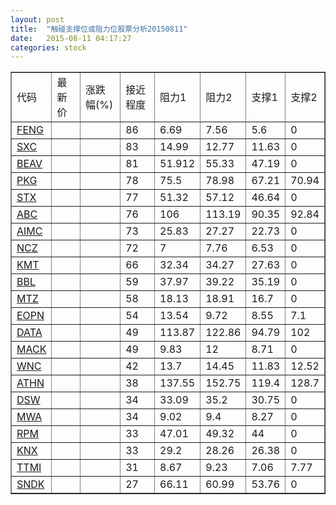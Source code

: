 ```yaml
---
layout: post
title:  "触碰支撑位或阻力位股票分析20150811"
date:   2015-08-11 04:17:27
categories: stock
---
```

<script type="text/javascript">
var stockList = []
stockList.push('gb_feng');
stockList.push('gb_sxc');
stockList.push('gb_beav');
stockList.push('gb_pkg');
stockList.push('gb_stx');
stockList.push('gb_abc');
stockList.push('gb_aimc');
stockList.push('gb_ncz');
stockList.push('gb_kmt');
stockList.push('gb_bbl');
stockList.push('gb_mtz');
stockList.push('gb_eopn');
stockList.push('gb_data');
stockList.push('gb_mack');
stockList.push('gb_wnc');
stockList.push('gb_athn');
stockList.push('gb_dsw');
stockList.push('gb_mwa');
stockList.push('gb_rpm');
stockList.push('gb_knx');
stockList.push('gb_ttmi');
stockList.push('gb_sndk');
</script>
<table border="1">
 <tr>
 <td>代码</td>
 <td>最新价</td>
 <td>涨跌幅(%)</td>
 <td>接近程度</td>
 <td>阻力1</td>
 <td>阻力2</td>
 <td>支撑1</td>
 <td>支撑2</td>
</tr>
  <tr id="feng" class="green">
  <td><a href="http://stock.finance.sina.com.cn/usstock/quotes/FENG.html" target="_blank">FENG</a></td><td></td><td></td><td>86</td><td>6.69</td><td>7.56</td><td>5.6</td><td>0</td></tr>
  <tr id="sxc" class="green">
  <td><a href="http://stock.finance.sina.com.cn/usstock/quotes/SXC.html" target="_blank">SXC</a></td><td></td><td></td><td>83</td><td>14.99</td><td>12.77</td><td>11.63</td><td>0</td></tr>
  <tr id="beav" class="red">
  <td><a href="http://stock.finance.sina.com.cn/usstock/quotes/BEAV.html" target="_blank">BEAV</a></td><td></td><td></td><td>81</td><td>51.912</td><td>55.33</td><td>47.19</td><td>0</td></tr>
  <tr id="pkg" class="green">
  <td><a href="http://stock.finance.sina.com.cn/usstock/quotes/PKG.html" target="_blank">PKG</a></td><td></td><td></td><td>78</td><td>75.5</td><td>78.98</td><td>67.21</td><td>70.94</td></tr>
  <tr id="stx" class="red">
  <td><a href="http://stock.finance.sina.com.cn/usstock/quotes/STX.html" target="_blank">STX</a></td><td></td><td></td><td>77</td><td>51.32</td><td>57.12</td><td>46.64</td><td>0</td></tr>
  <tr id="abc" class="red">
  <td><a href="http://stock.finance.sina.com.cn/usstock/quotes/ABC.html" target="_blank">ABC</a></td><td></td><td></td><td>76</td><td>106</td><td>113.19</td><td>90.35</td><td>92.84</td></tr>
  <tr id="aimc" class="red">
  <td><a href="http://stock.finance.sina.com.cn/usstock/quotes/AIMC.html" target="_blank">AIMC</a></td><td></td><td></td><td>73</td><td>25.83</td><td>27.27</td><td>22.73</td><td>0</td></tr>
  <tr id="ncz" class="green">
  <td><a href="http://stock.finance.sina.com.cn/usstock/quotes/NCZ.html" target="_blank">NCZ</a></td><td></td><td></td><td>72</td><td>7</td><td>7.76</td><td>6.53</td><td>0</td></tr>
  <tr id="kmt" class="red">
  <td><a href="http://stock.finance.sina.com.cn/usstock/quotes/KMT.html" target="_blank">KMT</a></td><td></td><td></td><td>66</td><td>32.34</td><td>34.27</td><td>27.63</td><td>0</td></tr>
  <tr id="bbl" class="green">
  <td><a href="http://stock.finance.sina.com.cn/usstock/quotes/BBL.html" target="_blank">BBL</a></td><td></td><td></td><td>59</td><td>37.97</td><td>39.22</td><td>35.19</td><td>0</td></tr>
  <tr id="mtz" class="green">
  <td><a href="http://stock.finance.sina.com.cn/usstock/quotes/MTZ.html" target="_blank">MTZ</a></td><td></td><td></td><td>58</td><td>18.13</td><td>18.91</td><td>16.7</td><td>0</td></tr>
  <tr id="eopn" class="green">
  <td><a href="http://stock.finance.sina.com.cn/usstock/quotes/EOPN.html" target="_blank">EOPN</a></td><td></td><td></td><td>54</td><td>13.54</td><td>9.72</td><td>8.55</td><td>7.1</td></tr>
  <tr id="data" class="green">
  <td><a href="http://stock.finance.sina.com.cn/usstock/quotes/DATA.html" target="_blank">DATA</a></td><td></td><td></td><td>49</td><td>113.87</td><td>122.86</td><td>94.79</td><td>102</td></tr>
  <tr id="mack" class="red">
  <td><a href="http://stock.finance.sina.com.cn/usstock/quotes/MACK.html" target="_blank">MACK</a></td><td></td><td></td><td>49</td><td>9.83</td><td>12</td><td>8.71</td><td>0</td></tr>
  <tr id="wnc" class="red">
  <td><a href="http://stock.finance.sina.com.cn/usstock/quotes/WNC.html" target="_blank">WNC</a></td><td></td><td></td><td>42</td><td>13.7</td><td>14.45</td><td>11.83</td><td>12.52</td></tr>
  <tr id="athn" class="red">
  <td><a href="http://stock.finance.sina.com.cn/usstock/quotes/ATHN.html" target="_blank">ATHN</a></td><td></td><td></td><td>38</td><td>137.55</td><td>152.75</td><td>119.4</td><td>128.7</td></tr>
  <tr id="dsw" class="green">
  <td><a href="http://stock.finance.sina.com.cn/usstock/quotes/DSW.html" target="_blank">DSW</a></td><td></td><td></td><td>34</td><td>33.09</td><td>35.2</td><td>30.75</td><td>0</td></tr>
  <tr id="mwa" class="red">
  <td><a href="http://stock.finance.sina.com.cn/usstock/quotes/MWA.html" target="_blank">MWA</a></td><td></td><td></td><td>34</td><td>9.02</td><td>9.4</td><td>8.27</td><td>0</td></tr>
  <tr id="rpm" class="green">
  <td><a href="http://stock.finance.sina.com.cn/usstock/quotes/RPM.html" target="_blank">RPM</a></td><td></td><td></td><td>33</td><td>47.01</td><td>49.32</td><td>44</td><td>0</td></tr>
  <tr id="knx" class="green">
  <td><a href="http://stock.finance.sina.com.cn/usstock/quotes/KNX.html" target="_blank">KNX</a></td><td></td><td></td><td>33</td><td>29.2</td><td>28.26</td><td>26.38</td><td>0</td></tr>
  <tr id="ttmi" class="red">
  <td><a href="http://stock.finance.sina.com.cn/usstock/quotes/TTMI.html" target="_blank">TTMI</a></td><td></td><td></td><td>31</td><td>8.67</td><td>9.23</td><td>7.06</td><td>7.77</td></tr>
  <tr id="sndk" class="green">
  <td><a href="http://stock.finance.sina.com.cn/usstock/quotes/SNDK.html" target="_blank">SNDK</a></td><td></td><td></td><td>27</td><td>66.11</td><td>60.99</td><td>53.76</td><td>0</td></tr>
</table>
